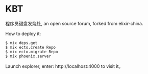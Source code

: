 # KBT

程序员键盘发烧社, an open source forum, forked from elixir-china.

How to deploy it:

```
$ mix deps.get
$ mix ecto.create Repo
$ mix ecto.migrate Repo
$ mix phoenix.server
```

Launch explorer, enter: http://localhost:4000 to visit it。